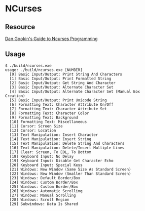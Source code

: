 # NCurses
## Resource
[Dan Gookin's Guide to Ncurses Programming](https://www.amazon.com/Dan-Gookins-Guide-Ncurses-Programming/dp/1549682571/ref=tmm_pap_swatch_0?_encoding=UTF8&dib_tag=AUTHOR&dib=eyJ2IjoiMSJ9.NXeSUHZfTXTI_PdX5Dr9OsgSjdHu-AT_-85CvdYB7bo-FIQxc0DgG-G-2i1tdkREsb8bXOdw1GVEw1g0QRoXzxHar_bDASFu9TvLJhbNSNVYZJkdsc-z52JsZ_7t3oFwKdtL60wGU90ybYgsDIRHrlNdSGWepDCu9oXDcl24uaTqbGV31XpEGfzPlp3-nOm1cSLMHqSG_K5O5tw6I9dN30koS8rlPA75C0zcf03dFyw.16TN9ZnCZ4tTa4Np8aJjC2NaTewGQJZ9rASEwP3cMyM&qid=&sr=)
## Usage
```
$ ./build/ncurses.exe
usage: ./build/ncurses.exe [NUMBER]
  [0] Basic Input/Output: Print String And Characters
  [1] Basic Input/Output: Print Formatted String
  [2] Basic Input/Output: Get String And Character
  [3] Basic Input/Output: Alternate Character Set
  [4] Basic Input/Output: Alternate Character Set (Manual Box Creation)
  [5] Basic Input/Output: Print Unicode String
  [6] Formatting Text: Character Attribute On/Off
  [7] Formatting Text: Character Attribute Set
  [8] Formatting Text: Character Color
  [9] Formatting Text: Background
  [10] Formatting Text: Miscellaneous
  [11] Cursor: Screen Size
  [12] Cursor: Location
  [13] Text Manipulation: Insert Character
  [14] Text Manipulation: Insert String
  [15] Text Manipulation: Delete String And Characters
  [16] Text Manipulation: Delete/Insert Multiple Lines
  [17] Clear: Screen, To EOL, To Bottom
  [18] Keyboard Input: No Delay
  [19] Keyboard Input: Disable Get Character Echo
  [20] Keyboard Input: Special Keys
  [21] Windows: New Window (Same Size As Standard Screen)
  [22] Windows: New Window (Smaller Than Standard Screen)
  [23] Windows: Default Border/Box
  [24] Windows: Custom Border/Box
  [25] Windows: Custom Border/Box
  [26] Windows: Automatic Scrolling
  [27] Windows: Manual Scrolling
  [28] Windows: Scroll Region
  [29] Subwindows: Data Is Shared
```